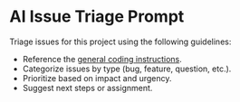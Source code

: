 <!-- file: .github/prompts/ai-issue-triage.prompt.md -->
# AI Issue Triage Prompt

Triage issues for this project using the following guidelines:

- Reference the [general coding instructions](../instructions/general-coding.instructions.md).
- Categorize issues by type (bug, feature, question, etc.).
- Prioritize based on impact and urgency.
- Suggest next steps or assignment.
